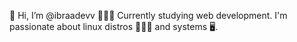 👋 Hi, I’m @ibraadevv 👨🏾‍💻
Currently studying web development.
I'm passionate about linux distros 🐧🐧🐧 and systems 🖥️.

<!---
ibraadevv/ibraadevv is a ✨ special ✨ repository because its `README.md` (this file) appears on your GitHub profile.
You can click the Preview link to take a look at your changes.
--->
